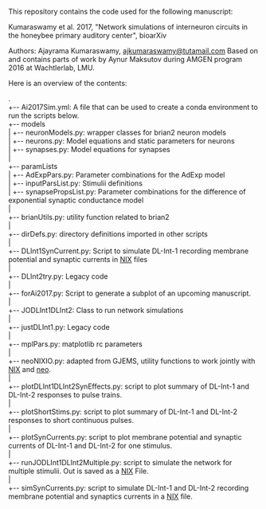This repository contains the code used for the following manuscript:

Kumaraswamy et al. 2017, "Network simulations of interneuron circuits in the honeybee primary auditory center", bioarXiv

Authors:
Ajayrama Kumaraswamy, ajkumaraswamy@tutamail.com
Based on and contains parts of work by Aynur Maksutov during AMGEN program 2016 at Wachtlerlab, LMU.

Here is an overview of the contents:

.  
+-- Ai2017Sim.yml: A file that can be used to create a conda environment to run the scripts below.  
+-- models  
|   +-- neuronModels.py: wrapper classes for brian2 neuron models  
|   +-- neurons.py: Model equations and static parameters for neurons  
|   +-- synapses.py: Model equations for synapses  
|  
+-- paramLists  
|   +-- AdExpPars.py: Parameter combinations for the AdExp model  
|   +-- inputParsList.py: Stimulii definitions  
|   +-- synapsePropsList.py: Parameter combinations for the difference of exponential synaptic conductance model  
|  
+-- brianUtils.py: utility function related to brian2  
|  
+-- dirDefs.py: directory definitions imported in other scripts  
|  
+-- DLInt1SynCurrent.py: Script to simulate DL-Int-1 recording membrane potential and synaptic currents in [NIX](https://github.com/G-Node/nixpy) files  
|  
+-- DLInt2try.py: Legacy code  
|  
+-- forAi2017.py: Script to generate a subplot of an upcoming manuscript.  
|  
+-- JODLInt1DLInt2: Class to run network simulations  
|  
+-- justDLInt1.py: Legacy code  
|  
+-- mplPars.py: matplotlib rc parameters  
|  
+-- neoNIXIO.py: adapted from GJEMS, utility functions to work jointly with [NIX](https://github.com/G-Node/nixpy) and [neo](https://github.com/NeuralEnsemble/python-neo).  
|  
+-- plotDLInt1DLInt2SynEffects.py: script to plot summary of DL-Int-1 and DL-Int-2 responses to pulse trains.  
|  
+-- plotShortStims.py: script to plot summary of DL-Int-1 and DL-Int-2 responses to short continuous pulses.  
|  
+-- plotSynCurrents.py: script to plot membrane potential and synaptic currents of DL-Int-1 and DL-Int-2 for one stimulus.  
|  
+-- runJODLInt1DLInt2Multiple.py: script to simulate the network for multiple stimulii. Out is saved as a [NIX](https://github.com/G-Node/nixpy) File.  
|  
+-- simSynCurrents.py: script to simulate DL-Int-1 and DL-Int-2 recording membrane potential and synaptics currents in a [NIX](https://github.com/G-Node/nixpy) file.  


